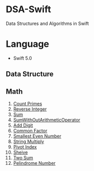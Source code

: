 # DSA-Swift

Data Structures and Algorithms in Swift

# Language
  - Swift 5.0

## Data Structure

## Math

 1. [Count Primes](https://github.com/pramod7/DSA-Challenges/blob/dce6c3a7d8ac0b3c00de62af5cf8cdcb412ef5f0/DSA-Swift/SourceCode/Math/PrimeNumbers.swift)
 2. [Reverse Integer](https://github.com/pramod7/DSA-Challenges/blob/dce6c3a7d8ac0b3c00de62af5cf8cdcb412ef5f0/DSA-Swift/SourceCode/Math/ReverseInteger.swift)
 3. [Sum](https://github.com/pramod7/DSA-Challenges/blob/dce6c3a7d8ac0b3c00de62af5cf8cdcb412ef5f0/DSA-Swift/SourceCode/Math/Sum.swift)
 4. [SumWithOutArithmeticOperator](https://github.com/pramod7/DSA-Challenges/blob/dce6c3a7d8ac0b3c00de62af5cf8cdcb412ef5f0/DSA-Swift/SourceCode/Math/SumWithOutArithmaticOperator.swift)
 5. [Add Digit](https://github.com/pramod7/DSA-Challenges/blob/dce6c3a7d8ac0b3c00de62af5cf8cdcb412ef5f0/DSA-Swift/SourceCode/Math/AddDigit.swift)
 6. [Common Factor](https://github.com/pramod7/DSA-Challenges/blob/dce6c3a7d8ac0b3c00de62af5cf8cdcb412ef5f0/DSA-Swift/SourceCode/Math/CommonFactor.swift)
 7. [Smallest Even Number](https://github.com/pramod7/DSA-Challenges/blob/dce6c3a7d8ac0b3c00de62af5cf8cdcb412ef5f0/DSA-Swift/SourceCode/Math/SmallestEvenNumber.swift)
 8. [String Multiply](https://github.com/pramod7/DSA-Challenges/blob/dce6c3a7d8ac0b3c00de62af5cf8cdcb412ef5f0/DSA-Swift/SourceCode/Math/StringMultyply.swift)
 9. [Pivot Index](https://github.com/pramod7/DSA-Challenges/blob/dce6c3a7d8ac0b3c00de62af5cf8cdcb412ef5f0/DSA-Swift/SourceCode/Math/PivotIndex.swift)
 10. [Sheive](https://github.com/pramod7/DSA-Challenges/blob/7eba585507c2183049caf490a56e0b5e1e048d43/DSA-Swift/SourceCode/Math/Sheive.swift)
 11. [Two Sum](https://github.com/pramod7/DSA-Challenges/blob/7eba585507c2183049caf490a56e0b5e1e048d43/DSA-Swift/SourceCode/Math/TwoSum.swift)
 12. [Pelindrome Number](https://github.com/pramod7/DSA-Challenges/blob/7eba585507c2183049caf490a56e0b5e1e048d43/DSA-Swift/SourceCode/Math/PalindromeNumber.swift)
